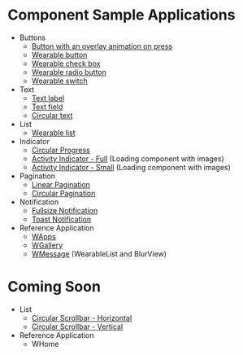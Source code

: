 # Component Sample Applications

* Buttons
    * [Button with an overlay animation on press](./Buttons/ButtonWithOverlayAnimation/)
    * [Wearable button](./Buttons/WearableButton/)
    * [Wearable check box](./Buttons/WearableCheckBox/)
    * [Wearable radio button](./Buttons/WearableRadioButton/)
    * [Wearable switch](./Buttons/WearableSwitch/)
* Text
    * [Text label](./Text/TextLabel/)
    * [Text field](./Text/TextField/)
    * [Circular text](./Text/CircularText/)
* List
    * [Wearable list](./List/WearableList/)
* Indicator
    * [Circular Progress](./Indicator/CircularProgress/)
    * [Activity Indicator - Full](./Indicator/ActivityIndicator(Full)/) (Loading component with images)
    * [Activity Indicator - Small](./Indicator/ActivityIndicator(Small)/) (Loading component with images)
* Pagination
    * [Linear Pagination](./Pagination/LinearPagination/)
    * [Circular Pagination](./Pagination/CircularPagination/)
* Notification
    * [Fullsize Notification](./Notification/FullsizeNotification/)
    * [Toast Notification](./Notification/ToastNotification/)
* Reference Application
    * [WApps](./ReferenceApplication/WApps)
    * [WGallery](./ReferenceApplication/WGallery)
    * [WMessage](./ReferenceApplication/WMessage) (WearableList and BlurView)

# Coming Soon

* List
    * [Circular Scrollbar - Horizontal](./List/CircularScrollbar(Horizontal)/)
    * [Circular Scrollbar - Vertical](./List/CircularScrollbar(Vertical)/)
* Reference Application
    * WHome
